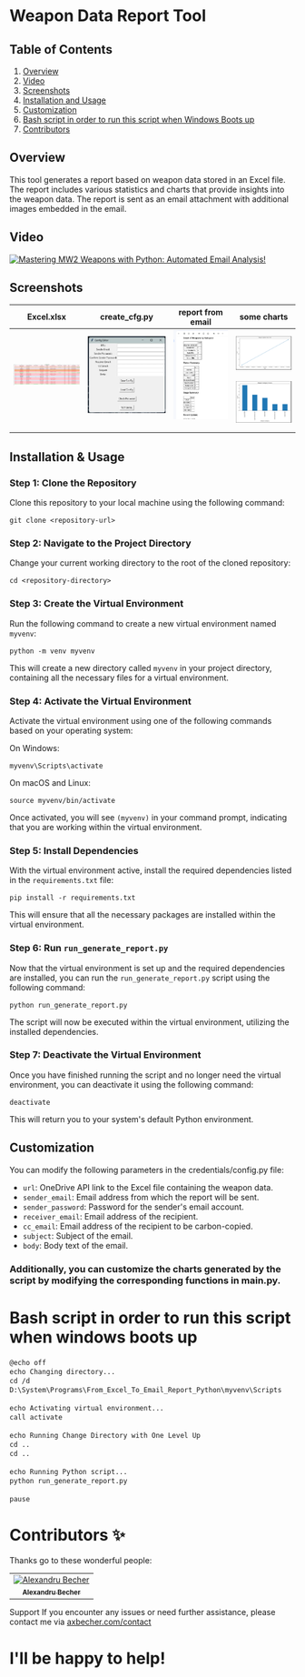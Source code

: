 # Weapon Data Report Tool

## Table of Contents

1. [Overview](#overview)
2. [Video](#video)
3. [Screenshots](#screenshots)
4. [Installation and Usage](#installation--usage)
5. [Customization](#customization)
6. [Bash script in order to run this script when Windows Boots up](#bash-script-in-order-to-run-this-script-when-windows-boots-up)
7. [Contributors](#bash-script-in-order-to-run-this-script-when-windows-boots-up)
   

## Overview
This tool generates a report based on weapon data stored in an Excel file. The report includes various statistics and charts that provide insights into the weapon data. The report is sent as an email attachment with additional images embedded in the email.

## Video

[![Mastering MW2 Weapons with Python: Automated Email Analysis!](https://img.youtube.com/vi/GIXUm9TXLko/0.jpg)](https://www.youtube.com/watch?v=GIXUm9TXLko)

## Screenshots

<table>
    <thead>
        <th>Excel.xlsx</th>
        <th>create_cfg.py</th>
        <th>report from email</th>
        <th>some charts</th>
    </thead>
  <tbody>
    <tr>
      <td align="center"><a target="_blank" href="https://raw.githubusercontent.com/axbecher/From_Excel_To_Email_Report_Python/main/screenshots/tableExcel.png"><img src="screenshots/tableExcel.png" width="300px;" alt="Alexandru Becher"/><br /></a><br />
      </td>
    <td align="center"><a target="_blank" href="https://raw.githubusercontent.com/axbecher/From_Excel_To_Email_Report_Python/main/screenshots/configEditor.png"><img src="screenshots/configEditor.png" width="300px;" alt="Alexandru Becher"/><br /></a><br />
      </td>
      <td align="center"><a target="_blank" href="https://raw.githubusercontent.com/axbecher/From_Excel_To_Email_Report_Python/main/screenshots/emailReport.png"><img src="screenshots/emailReport.png" width="300px;" alt="Alexandru Becher"/><br /></a><br />
      </td>
      <td align="center"><a target="_blank" href="https://raw.githubusercontent.com/axbecher/From_Excel_To_Email_Report_Python/main/screenshots/lastUpdateChart.png"><img src="screenshots/lastUpdateChart.png" width="300px;" alt="Alexandru Becher"/><br /></a><br />
      <a target="_blank" href="https://raw.githubusercontent.com/axbecher/From_Excel_To_Email_Report_Python/main/screenshots/weaponCategoryCounter.png"><img src="screenshots/weaponCategoryCounter.png" width="300px;" alt="Alexandru Becher"/><br /></a>
      </td>
    </tr>
  </tbody>
</table>

## Installation & Usage

### Step 1: Clone the Repository

Clone this repository to your local machine using the following command:

``` 
git clone <repository-url>
```

### Step 2: Navigate to the Project Directory

Change your current working directory to the root of the cloned repository:

```
cd <repository-directory>
```

### Step 3: Create the Virtual Environment

Run the following command to create a new virtual environment named `myvenv`:

```
python -m venv myvenv
```

This will create a new directory called `myvenv` in your project directory, containing all the necessary files for a virtual environment.

### Step 4: Activate the Virtual Environment

Activate the virtual environment using one of the following commands based on your operating system:

On Windows:

```
myvenv\Scripts\activate
```

On macOS and Linux:

```
source myvenv/bin/activate
```

Once activated, you will see `(myvenv)` in your command prompt, indicating that you are working within the virtual environment.

### Step 5: Install Dependencies

With the virtual environment active, install the required dependencies listed in the `requirements.txt` file:

```
pip install -r requirements.txt
```

This will ensure that all the necessary packages are installed within the virtual environment.

### Step 6: Run `run_generate_report.py`

Now that the virtual environment is set up and the required dependencies are installed, you can run the `run_generate_report.py` script using the following command:

```
python run_generate_report.py
```


The script will now be executed within the virtual environment, utilizing the installed dependencies.

### Step 7: Deactivate the Virtual Environment

Once you have finished running the script and no longer need the virtual environment, you can deactivate it using the following command:

```
deactivate
```

This will return you to your system's default Python environment.

## Customization
You can modify the following parameters in the credentials/config.py file:

- `url`: OneDrive API link to the Excel file containing the weapon data.
- `sender_email`: Email address from which the report will be sent.
- `sender_password`: Password for the sender's email account.
- `receiver_email`: Email address of the recipient.
- `cc_email`: Email address of the recipient to be carbon-copied.
- `subject`: Subject of the email.
- `body`: Body text of the email.
### Additionally, you can customize the charts generated by the script by modifying the corresponding functions in main.py.

# Bash script in order to run this script when windows boots up

```
@echo off
echo Changing directory...
cd /d D:\System\Programs\From_Excel_To_Email_Report_Python\myvenv\Scripts

echo Activating virtual environment...
call activate

echo Running Change Directory with One Level Up
cd ..
cd ..

echo Running Python script...
python run_generate_report.py

pause
```

# Contributors ✨

Thanks go to these wonderful people:

<table>
  <tbody>
    <tr>
      <td align="center"><a href="https://axbecher.com"><img src="https://avatars.githubusercontent.com/u/72851811?v=4" width="100px;" alt="Alexandru Becher"/><br /><sub><b>Alexandru Becher</b></sub></a><br />
      </td>
    </tr>
  </tbody>
</table>

Support
If you encounter any issues or need further assistance, please contact me via [axbecher.com/contact](https://axbecher.com/contact/)
# I'll be happy to help!
